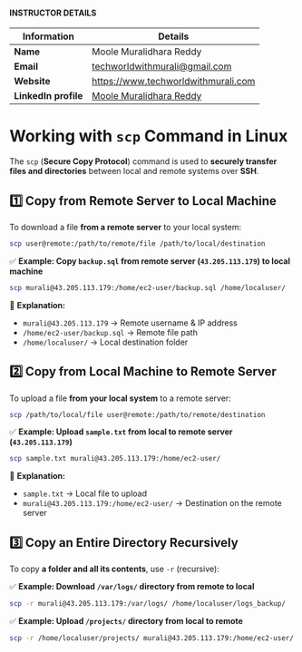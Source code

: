 #### INSTRUCTOR DETAILS

|  Information             | Details                                                                      |
|----------------------    |------------------------------------------------------------------------------|
| **Name**                 | Moole Muralidhara Reddy                                                      |
| **Email**                | techworldwithmurali@gmail.com                                                |
| **Website**              | https://www.techworldwithmurali.com               |
| **LinkedIn profile**     | [Moole Muralidhara Reddy](https://www.linkedin.com/in/moole-muralidhara-reddy) |

# **Working with `scp` Command in Linux**  

The `scp` (**Secure Copy Protocol**) command is used to **securely transfer files and directories** between local and remote systems over **SSH**.

## **1️⃣ Copy from Remote Server to Local Machine**  
To download a file **from a remote server** to your local system:  

```sh
scp user@remote:/path/to/remote/file /path/to/local/destination
```

✅ **Example: Copy `backup.sql` from remote server (`43.205.113.179`) to local machine**  
```sh
scp murali@43.205.113.179:/home/ec2-user/backup.sql /home/localuser/
```
📌 **Explanation:**  
- `murali@43.205.113.179` → Remote username & IP address  
- `/home/ec2-user/backup.sql` → Remote file path  
- `/home/localuser/` → Local destination folder  

## **2️⃣ Copy from Local Machine to Remote Server**  
To upload a file **from your local system** to a remote server:  

```sh
scp /path/to/local/file user@remote:/path/to/remote/destination
```

✅ **Example: Upload `sample.txt` from local to remote server (`43.205.113.179`)**  
```sh
scp sample.txt murali@43.205.113.179:/home/ec2-user/
```
📌 **Explanation:**  
- `sample.txt` → Local file to upload  
- `murali@43.205.113.179:/home/ec2-user/` → Destination on the remote server  

## **3️⃣ Copy an Entire Directory Recursively**  
To copy **a folder and all its contents**, use `-r` (recursive):  

✅ **Example: Download `/var/logs/` directory from remote to local**  
```sh
scp -r murali@43.205.113.179:/var/logs/ /home/localuser/logs_backup/
```
✅ **Example: Upload `/projects/` directory from local to remote**  
```sh
scp -r /home/localuser/projects/ murali@43.205.113.179:/home/ec2-user/
```
